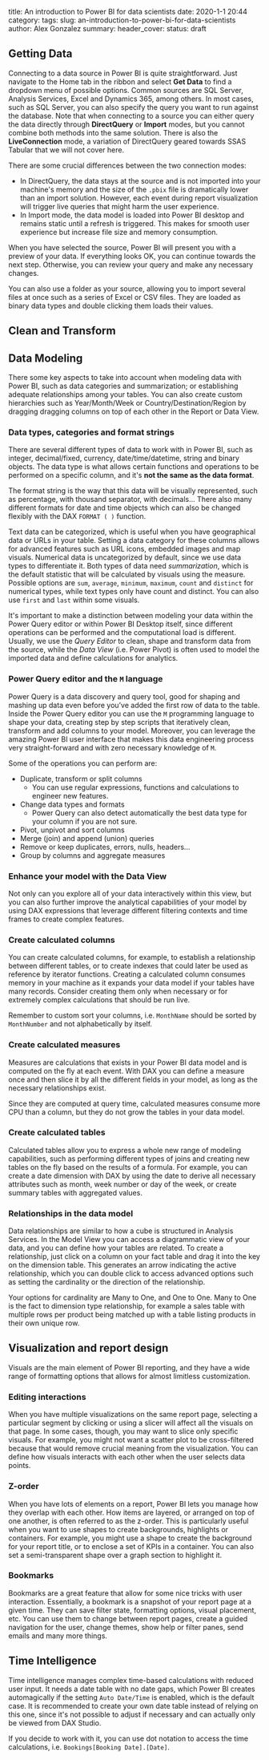 title: An introduction to Power BI for data scientists
date: 2020-1-1 20:44
category:
tags:
slug: an-introduction-to-power-bi-for-data-scientists
author: Alex Gonzalez
summary:
header_cover:
status: draft

## Getting Data

Connecting to a data source in Power BI is quite straightforward. Just navigate to the Home tab in the ribbon and select **Get Data** to find a dropdown menu of possible options. Common sources are SQL Server, Analysis Services, Excel and Dynamics 365, among others. In most cases, such as SQL Server, you can also specify the query you want to run against the database.
Note that when connecting to a source you can either query the data directly through **DirectQuery** or **Import** modes, but you cannot combine both methods into the same solution. There is also the **LiveConnection** mode, a variation of DirectQuery geared towards SSAS Tabular that we will not cover here.

There are some crucial differences between the two connection modes:
* In DirectQuery, the data stays at the source and is not imported into your machine's memory and the size of the `.pbix` file is dramatically lower than an import solution. However, each event during report visualization will trigger live queries that might harm the user experience. 
* In Import mode, the data model is loaded into Power BI desktop and remains static until a refresh is triggered. This makes for smooth user experience but increase file size and memory consumption.


When you have selected the source, Power BI will present you with a preview of your data. If everything looks OK, you can continue towards the next step. Otherwise, you can review your query and make any necessary changes.

You can also use a folder as your source, allowing you to import several files at once such as a series of Excel or CSV files. They are loaded as binary data types and double clicking them loads their values.

<div style="page-break-after: always;"></div>

## Clean and Transform

## Data Modeling

There some key aspects to take into account when modeling data with Power BI, such as data categories and summarization; or establishing adequate relationships among your tables. You can also create custom hierarchies such as Year/Month/Week or Country/Destination/Region by dragging dragging columns on top of each other in the Report or Data View.

### Data types, categories and format strings

There are several different types of data to work with in Power BI, such as integer, decimal/fixed, currency, date/time/datetime, string and binary objects.
The data type is what allows certain functions and operations to be performed on a specific column, and it's **not the same as the data format**.

The format string is the way that this data will be visually represented, such as percentage, with thousand separator, with decimals... There also many different formats for date and time objects which can also be changed flexibly with the DAX `FORMAT ( )` function.

Text data can be categorized, which is useful when you have geographical data or URLs in your table. Setting a data category for these columns allows for advanced features such as URL icons, embedded images and map visuals. Numerical data is uncategorized by default, since we use data types to differentiate it.
Both types of data need *summarization*, which is the default statistic that will be calculated by visuals using the measure. Possible options are `sum`, `average`, `minimum`, `maximum`, `count` and `distinct` for numerical types, while text types only have count and distinct. You can also use `first` and `last` within some visuals. 



It's important to make a distinction between modeling your data within the Power Query editor or within Power BI Desktop itself, since different operations can be performed and the computational load is different. Usually, we use the *Query Editor* to clean, shape and transform data from the source, while the *Data View* (i.e. Power Pivot) is often used to model the imported data and define calculations for analytics.

### Power Query editor and the `M` language

Power Query is a data discovery and query tool, good for shaping and mashing up data even before you’ve added the first row of data to the table. Inside the Power Query editor you can use the `M` programming language to shape your data, creating step by step scripts that iteratively clean, transform and add columns to your model.
Moreover, you can leverage the amazing Power BI user interface that makes this data engineering process very straight-forward and with zero necessary knowledge of `M`.

Some of the operations you can perform are:

* Duplicate, transform or split columns
  * You can use regular expressions, functions and calculations to engineer new features.
* Change data types and formats
  * Power Query can also detect automatically the best data type for your column if you are not sure.
* Pivot, unpivot and sort columns
* Merge (join) and append (union) queries
* Remove or keep duplicates, errors, nulls, headers...
* Group by columns and aggregate measures

### Enhance your model with the Data View

Not only can you explore all of your data interactively within this view, but you can also further improve the analytical capabilities of your model by using DAX expressions that leverage different filtering contexts and time frames to create complex features.

### Create calculated columns

You can create calculated columns, for example, to establish a relationship between different tables, or to create indexes that could later be used as reference by iterator functions.
Creating a calculated column consumes memory in your machine as it expands your data model if your tables have many records. Consider creating them only when necessary or for extremely complex calculations that should be run live.

Remember to custom sort your columns, i.e. `MonthName` should be sorted by `MonthNumber` and not alphabetically by itself.

### Create calculated measures

Measures are calculations that exists in your Power BI data model and is computed on the fly at each event. With DAX you can define a measure once and then slice it by all the different fields in your model, as long as the necessary relationships exist.

Since they are computed at query time, calculated measures consume more CPU than a column, but they do not grow the tables in your data model.

### Create calculated tables

Calculated tables allow you to express a whole new range of modeling capabilities, such as performing different types of joins and creating new tables on the fly based on the results of a formula.
For example, you can create a date dimension with DAX by using the date to derive all necessary attributes such as month, week number or day of the week, or create summary tables with aggregated values.

### Relationships in the data model

Data relationships are similar to how a cube is structured in Analysis Services. In the Model View you can access a diagrammatic view of your data, and you can define how your tables are related.
To create a relationship, just click on a column on your fact table and drag it into the key on the dimension table. This generates an arrow indicating the active relationship, which you can double click to access advanced options such as setting the cardinality or the direction of the relationship.

Your options for cardinality are Many to One, and One to One. Many to One is the fact to dimension type relationship, for example a sales table with multiple rows per product being matched up with a table listing products in their own unique row.

## Visualization and report design

Visuals are the main element of Power BI reporting, and they have a wide range of formatting options that allows for almost limitless customization. 


### Editing interactions

When you have multiple visualizations on the same report page, selecting a particular segment by clicking or using a slicer will affect all the visuals on that page. In some cases, though, you may want to slice only specific visuals. For example, you might not want a scatter plot to be cross-filtered because that would remove crucial meaning from the visualization.
You can define how visuals interacts with each other when the user selects data points. 

### Z-order

When you have lots of elements on a report, Power BI lets you manage how they overlap with each other. How items are layered, or arranged on top of one another, is often referred to as the z-order.
This is particularly useful when you want to use shapes to create backgrounds, highlights or containers. For example, you might use a shape to create the background for your report title, or to enclose a set of KPIs in a container. You can also set a semi-transparent shape over a graph section to highlight it.

### Bookmarks

Bookmarks are a great feature that allow for some nice tricks with user interaction. Essentially, a bookmark is a snapshot of your report page at a given time. They can save filter state, formatting options, visual placement, etc.
You can use them to change between report pages, create a guided navigation for the user, change themes, show help or filter panes, send emails and many more things. 


## Time Intelligence

Time intelligence manages complex time-based calculations with reduced user input. It needs a date table with no date gaps, which Power BI creates automagically if the setting `Auto Date/Time` is enabled, which is the default case.
It is recommended to create your own date table instead of relying on this one, since it's not possible to adjust if necessary and can actually only be viewed from DAX Studio.

If you decide to work with it, you can use dot notation to access the time calculations, i.e. `Bookings[Booking Date].[Date]`.